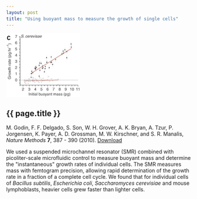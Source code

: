 ```yaml
---
layout: post
title: "Using buoyant mass to measure the growth of single cells"
---
```


[![](images/cell_growth.jpg)](pdfs/cell_growth.pdf)

{{ page.title }}
----------------

M. Godin, F. F. Delgado, S. Son, W. H. Grover, A. K. Bryan, A. Tzur, P. Jorgensen, K. Payer, A. D. Grossman, M. W. Kirschner, and S. R. Manalis, *Nature Methods* **7**, 387 - 390 (2010).  [Download](pdfs/cell_growth.pdf)

We used a suspended microchannel resonator (SMR) combined with picoliter-scale microfluidic control to measure buoyant mass and determine the "instantaneous" growth rates of individual cells. The SMR measures mass with femtogram precision, allowing rapid determination of the growth rate in a fraction of a complete cell cycle. We found that for individual cells of *Bacillus subtilis*, *Escherichia coli*, *Saccharomyces cerevisiae* and mouse lymphoblasts, heavier cells grew faster than lighter cells.
